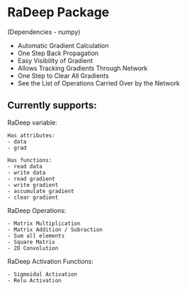 RaDeep Package
==============
(Dependencies - numpy)

- Automatic Gradient Calculation
- One Step Back Propagation
- Easy Visibility of Gradient
- Allows Tracking Gradients Through Network
- One Step to Clear All Gradients
- See the List of Operations Carried Over by the Network

Currently supports:
-------------------

RaDeep variable:

    Has attributes:
    - data
    - grad

    Has functions:
    - read data
    - write data
    - read gradient
    - write gradient
    - accumulate gradient
    - clear gradient


RaDeep Operations:

    - Matrix Multiplication
    - Matrix Addition / Subraction
    - Sum all elements
    - Square Matrix
    - 2D Convolution
  
RaDeep Activation Functions:

    - Sigmoidal Activation
    - Relu Activation
